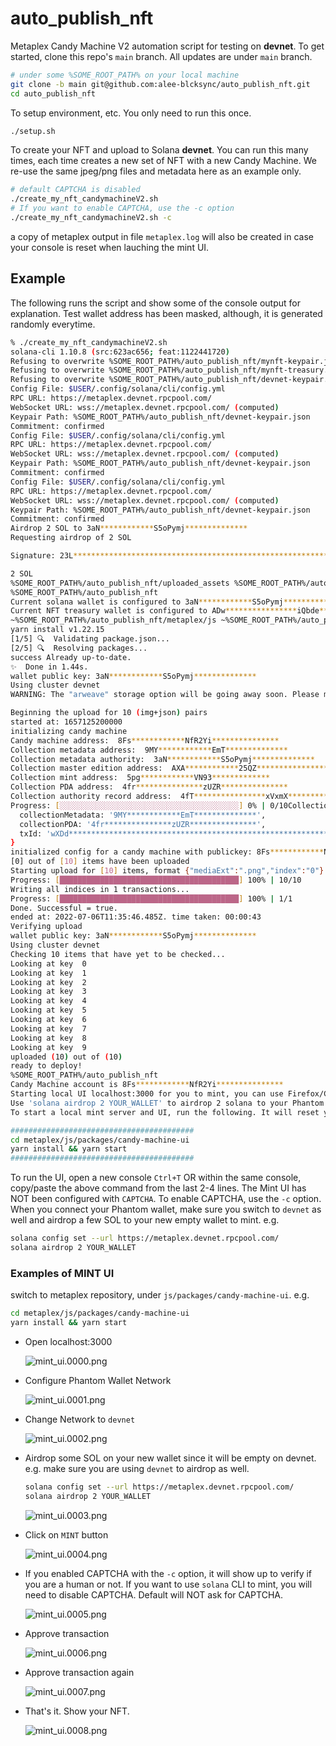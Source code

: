 
# auto_publish_nft

Metaplex Candy Machine V2 automation script for testing on **devnet**.
To get started, clone this repo's `main` branch. All updates are under `main` branch.

```bash
# under some %SOME_ROOT_PATH% on your local machine
git clone -b main git@github.com:alee-blcksync/auto_publish_nft.git
cd auto_publish_nft
```

To setup environment, etc.
You only need to run this once.

```bash
./setup.sh
```

To create your NFT and upload to Solana **devnet**.
You can run this many times, each time creates a new set of NFT with a new Candy Machine.
We re-use the same jpeg/png files and metadata here as an example only.

```bash
# default CAPTCHA is disabled
./create_my_nft_candymachineV2.sh
# If you want to enable CAPTCHA, use the -c option
./create_my_nft_candymachineV2.sh -c
```

a copy of metaplex output in file `metaplex.log` will also be created in case your console is reset when lauching the mint UI.

## Example

The following runs the script and show some of the console output for explanation. Test wallet address has been masked, although, it is generated randomly everytime.

```bash
% ./create_my_nft_candymachineV2.sh 
solana-cli 1.10.8 (src:623ac656; feat:1122441720)
Refusing to overwrite %SOME_ROOT_PATH%/auto_publish_nft/mynft-keypair.json without --force flag
Refusing to overwrite %SOME_ROOT_PATH%/auto_publish_nft/mynft-treasury.json without --force flag
Refusing to overwrite %SOME_ROOT_PATH%/auto_publish_nft/devnet-keypair.json without --force flag
Config File: $USER/.config/solana/cli/config.yml
RPC URL: https://metaplex.devnet.rpcpool.com/ 
WebSocket URL: wss://metaplex.devnet.rpcpool.com/ (computed)
Keypair Path: %SOME_ROOT_PATH%/auto_publish_nft/devnet-keypair.json 
Commitment: confirmed 
Config File: $USER/.config/solana/cli/config.yml
RPC URL: https://metaplex.devnet.rpcpool.com/ 
WebSocket URL: wss://metaplex.devnet.rpcpool.com/ (computed)
Keypair Path: %SOME_ROOT_PATH%/auto_publish_nft/devnet-keypair.json 
Commitment: confirmed 
Config File: $USER/.config/solana/cli/config.yml
RPC URL: https://metaplex.devnet.rpcpool.com/ 
WebSocket URL: wss://metaplex.devnet.rpcpool.com/ (computed)
Keypair Path: %SOME_ROOT_PATH%/auto_publish_nft/devnet-keypair.json 
Commitment: confirmed 
Airdrop 2 SOL to 3aN************S5oPymj**************
Requesting airdrop of 2 SOL

Signature: 23L*****************************************************************************LUT

2 SOL
%SOME_ROOT_PATH%/auto_publish_nft/uploaded_assets %SOME_ROOT_PATH%/auto_publish_nft
%SOME_ROOT_PATH%/auto_publish_nft
Current solana wallet is configured to 3aN************S5oPymj**************
Current NFT treasury wallet is configured to ADw****************iQbde*************
~%SOME_ROOT_PATH%/auto_publish_nft/metaplex/js ~%SOME_ROOT_PATH%/auto_publish_nft
yarn install v1.22.15
[1/5] 🔍  Validating package.json...
[2/5] 🔍  Resolving packages...
success Already up-to-date.
✨  Done in 1.44s.
wallet public key: 3aN************S5oPymj**************
Using cluster devnet
WARNING: The "arweave" storage option will be going away soon. Please migrate to arweave-bundle or arweave-sol for mainnet.

Beginning the upload for 10 (img+json) pairs
started at: 1657125200000
initializing candy machine
Candy machine address:  8Fs************NfR2Yi***************
Collection metadata address:  9MY************EmT**************
Collection metadata authority:  3aN************S5oPymj**************
Collection master edition address:  AXA************25QZ****************
Collection mint address:  5pg************VN93*************
Collection PDA address:  4fr***************zUZR***************
Collection authority record address:  4fT****************xVxmX****************
Progress: [░░░░░░░░░░░░░░░░░░░░░░░░░░░░░░░░░░░░░░░░] 0% | 0/10Collection:  {
  collectionMetadata: '9MY************EmT**************',
  collectionPDA: '4fr***************zUZR***************',
  txId: 'wXDd****************************************************************************'
}
initialized config for a candy machine with publickey: 8Fs************NfR2Yi***************
[0] out of [10] items have been uploaded
Starting upload for [10] items, format {"mediaExt":".png","index":"0"}
Progress: [████████████████████████████████████████] 100% | 10/10
Writing all indices in 1 transactions...
Progress: [████████████████████████████████████████] 100% | 1/1
Done. Successful = true.
ended at: 2022-07-06T11:35:46.485Z. time taken: 00:00:43
Verifying upload
wallet public key: 3aN************S5oPymj**************
Using cluster devnet
Checking 10 items that have yet to be checked...
Looking at key  0
Looking at key  1
Looking at key  2
Looking at key  3
Looking at key  4
Looking at key  5
Looking at key  6
Looking at key  7
Looking at key  8
Looking at key  9
uploaded (10) out of (10)
ready to deploy!
%SOME_ROOT_PATH%/auto_publish_nft
Candy Machine account is 8Fs************NfR2Yi***************
Starting local UI localhost:3000 for you to mint, you can use Firefox/Chrome Phantom extension and mint
Use 'solana airdrop 2 YOUR_WALLET' to airdrop 2 solana to your Phantom wallet to mint
To start a local mint server and UI, run the following. It will reset your screen, so review logs if necessary before running it.

#########################################
cd metaplex/js/packages/candy-machine-ui
yarn install && yarn start
#########################################
```

To run the UI, open a new console `Ctrl+T` OR within the same console, copy/paste the above command from the last 2-4 lines.
The Mint UI has NOT been configured with `CAPTCHA`. To enable CAPTCHA, use the `-c` option.
When you connect your Phantom wallet, make sure you switch to `devnet` as well and airdrop a few SOL to your new empty wallet to mint.
e.g.

```bash
solana config set --url https://metaplex.devnet.rpcpool.com/
solana airdrop 2 YOUR_WALLET
```

### Examples of MINT UI

switch to metaplex repository, under `js/packages/candy-machine-ui`. e.g.

```bash
cd metaplex/js/packages/candy-machine-ui
yarn install && yarn start
```

- Open localhost:3000

  ![mint_ui.0000.png](./doc/mint_examples/mint_ui.0000.png)

- Configure Phantom Wallet Network

  ![mint_ui.0001.png](./doc/mint_examples/mint_ui.0001.png)

- Change Network to `devnet`

  ![mint_ui.0002.png](./doc/mint_examples/mint_ui.0002.png)

- Airdrop some SOL on your new wallet since it will be empty on devnet. e.g. make sure you are using `devnet` to airdrop as well.

  ```bash
  solana config set --url https://metaplex.devnet.rpcpool.com/
  solana airdrop 2 YOUR_WALLET
  ```

  ![mint_ui.0003.png](./doc/mint_examples/mint_ui.0003.png)

- Click on `MINT` button

  ![mint_ui.0004.png](./doc/mint_examples/mint_ui.0004.png)

- If you enabled CAPTCHA with the `-c` option, it will show up to verify if you are a human or not.
  If you want to use `solana` CLI to mint, you will need to disable CAPTCHA.
  Default will NOT ask for CAPTCHA.

  ![mint_ui.0005.png](./doc/mint_examples/mint_ui.0005.png)

- Approve transaction

  ![mint_ui.0006.png](./doc/mint_examples/mint_ui.0006.png)

- Approve transaction again

  ![mint_ui.0007.png](./doc/mint_examples/mint_ui.0007.png)

- That's it. Show your NFT.

  ![mint_ui.0008.png](./doc/mint_examples/mint_ui.0008.png)
